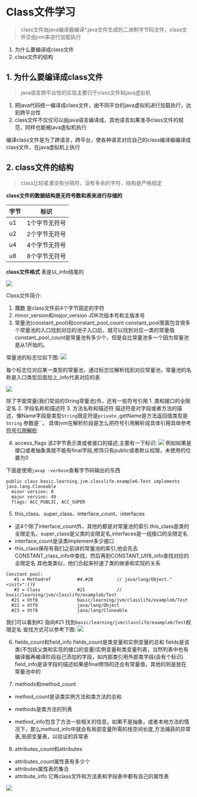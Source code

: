 # Class文件学习
> class文件由java编译器编译*.java文件生成的二进制字节码文件，class文件交由jvm来进行加载执行

1. 为什么要编译成class文件
2. class文件的结构

## 1. 为什么要编译成class文件
> java语言跨平台性的实现主要归于class文件和java虚拟机

1. 把java代码统一编译成class文件，由不同平台的java虚拟机进行加载执行，达到跨平台性
2. class文件不仅仅可以由java语言编译成，其他语言如果准寻class文件的规范，同样也能被java虚拟机执行

编译class文件是为了跨语言，跨平台，使各种语言对应自己的class编译器编译成class文件，在java虚拟机上执行


## 2. class文件的结构
> class比较紧凑没有分隔符，没有多余的字符，结构是严格规定

**class文件的数据结构是无符号数和表来进行存储的**

|字节|标识|
|----|----|
|u1|1个字节无符号|
|u2|2个字节无符号|
|u4|4个字节无符号|
|u8|8个字节无符号|

**class文件格式**
表是以_info结尾的

![](https://github.com/gitXugx/java-basic-learning/blob/master/doc/images/class2.JPG)

Class文件简介:

1. 魔数
是class文件前4个字节固定的字符
2. minor_version和major_version
JDK次版本号和主版本号
3. 常量池(constant_pool)和constant_pool_count
constant_pool里面包含很多个常量池的入口找到对应的池子入口后，就可以找到对应一类的常量值constant_pool_count是常量池有多少个，但是会比常量池多一个因为常量池是从1开始的。

常量池的标志位如下图:
![](https://github.com/gitXugx/java-basic-learning/blob/master/doc/images/class4.JPG)

每个标志位对应某一类型的常量池，通过标志位解析找到对应常量池，常量池的名称是入口类型后面加上_info代表对应的表

![](https://github.com/gitXugx/java-basic-learning/blob/master/doc/images/class3.jpg)

除了字面常量(我们常说的String常量池)外，还有一些符号引用
    1. 类和接口的全限定名
    2. 字段名称和描述符
    3. 方法名称和描述符
描述符是对字段或者方法的描述，像Name字段是类型`String`限定符是`private` ,getName是方法返回值类型是`String` 参数是``。
具体jvm在解析阶段是怎么把符号引用解析成具体引用具体参考[符号引用解析]()

4. access_flags
该2字节表示类或者接口的描述,主要有一下标识:
![](https://github.com/gitXugx/java-basic-learning/blob/master/doc/images/class6.JPG)
例如如果是接口或者抽象类就不能有final字段,修饰只有public或者默认权限，未使用的位置为0

下面是使用`javap -verbose`查看字节码输出的东西
```text
public class basic.learning.jvm.classlife.example6.Test implements java.lang.Cloneable
  minor version: 0
  major version: 49
  flags: ACC_PUBLIC, ACC_SUPER
```
5. this_class、super_class、interface_count、interfaces
- 这4个除了interface_count外，其他的都是对常量池的索引.this_class是类的全限定名，super_class是父类的全限定名,interfaces是一组接口的全限定名
- interface_count是该类implement多少接口
- this_class保存有我们之前讲的常量池的索引,他会先去CONSTANT_class_info中查找，然后再到CONSTANT_Utf8_info查找对应的全限定名
其他类类似，他们合起来秒速了类的继承和实现的关系

```text
Constant pool:
   #1 = Methodref          #4.#20         // java/lang/Object."<init>":()V
   #2 = Class              #21            // basic/learning/jvm/classlife/example6/Test
  #21 = Utf8               basic/learning/jvm/classlife/example6/Test
  #22 = Utf8               java/lang/Object
  #23 = Utf8               java/lang/Cloneable
```
我们可以看到#2 指向#21 找到`basic/learning/jvm/classlife/example6/Test`权限定名
查找方式可以参考下图:
![](https://github.com/gitXugx/java-basic-learning/blob/master/doc/images/class7.jpg)

6. fields_count和field_info
fields_count是类变量和实例变量的总和
fields是该类(不包括父类和实现的接口的变量)实例变量和类变量列表，当然列表中也有编译器再编译阶段自己添加的字段，如内部类引用外部类字段(会有个标识)
field_info是该字段的描述如果是final修饰的还会有常量值，其他的则是放在常量池中的

7. methods和method_count
- method_count是该类实例方法和类方法的总和

- methods是类方法的列表

- method_info包含了方法一些相关的信息。如果不是抽象，或者本地方法的情况下，那么method_info中就会有局部变量所需的栈空间长度,方法捕获的异常表,局部变量表，以验证的异常表

8. attributes_count和attributes
- attributes_count属性表有多少个
- attributes属性表的集合
- attribute_info 它再class文件和方法表和字段表中都有自己的属性表

![](https://github.com/gitXugx/java-basic-learning/blob/master/doc/images/class8.JPG)























































